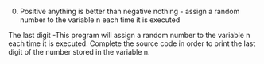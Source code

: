 0. Positive anything is better than negative nothing - assign a random number to the variable n each time it is executed

The last digit -This program will assign a random number to the variable n each time it is executed. Complete the source code in order to print the last digit of the number stored in the variable n.
